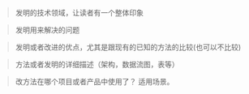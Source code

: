 
> 发明的技术领域，让读者有一个整体印象





> 发明用来解决的问题





> 发明或者改进的优点，尤其是跟现有的已知的方法的比较(也可以不比较)





> 方法或者发明的详细描述（架构，数据流图，表等）






> 改方法在哪个项目或者产品中使用了？ 适用场景。



